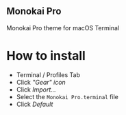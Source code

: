 ## Monokai Pro

Monokai Pro theme for macOS Terminal

# How to install
 - Terminal / Profiles Tab
 - Click _"Gear" icon_
 - Click _Import..._
 - Select the `Monokai Pro.terminal` file 
 - Click _Default_

